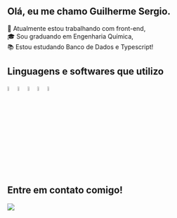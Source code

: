 ## Olá, eu me chamo Guilherme Sergio.

👜 Atualmente estou trabalhando com front-end,<br>
🎓 Sou graduando em Engenharia Química,<br>
📚 Estou estudando Banco de Dados e Typescript!

<h2>Linguagens e softwares que utilizo</h2>
<div style="width:75%">
<img style="width:5%" src="https://cdn.jsdelivr.net/gh/devicons/devicon/icons/html5/html5-original.svg" />
<img style="width:5%"  src="https://cdn.jsdelivr.net/gh/devicons/devicon/icons/css3/css3-original.svg" />
<img  style="width:5%" src="https://cdn.jsdelivr.net/gh/devicons/devicon/icons/javascript/javascript-original.svg" />
<img style="width:5%" src="https://cdn.jsdelivr.net/gh/devicons/devicon/icons/moodle/moodle-original.svg" />
<img style="width:5%" src="https://cdn.jsdelivr.net/gh/devicons/devicon/icons/matlab/matlab-original.svg" />

<div />

  <h2>Entre em contato comigo!</h2>
  <a href="https://www.linkedin.com/in/guilhermesergiodossantos/"><img src="https://img.shields.io/badge/LinkedIn-0077B5?style=for-the-badge&logo=linkedin&logoColor=white"/></a>
